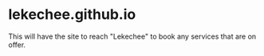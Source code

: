 # lekechee.github.io
This will have the site to reach "Lekechee" to book any services that are on offer.
